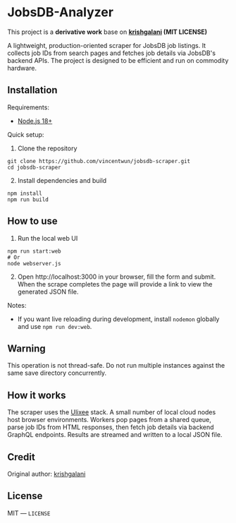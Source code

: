 # JobsDB-Analyzer

This project is a **derivative work** base on **[krishgalani](https://github.com/krishgalani/jobsdb-scraper) (MIT LICENSE)**


A lightweight, production-oriented scraper for JobsDB job listings. It collects job IDs from search pages and fetches job details via JobsDB's backend APIs. The project is designed to be efficient and run on commodity hardware.

## Installation

Requirements:

- [Node.js 18+](https://nodejs.org/en/download/)

Quick setup:

1. Clone the repository

```shell
git clone https://github.com/vincentwun/jobsdb-scraper.git
cd jobsdb-scraper
```

2. Install dependencies and build

```shell
npm install
npm run build
```

## How to use

1. Run the local web UI

```shell
npm run start:web
# Or
node webserver.js
```

2. Open http://localhost:3000 in your browser, fill the form and submit. When the scrape completes the page will provide a link to view the generated JSON file.

Notes:
- If you want live reloading during development, install `nodemon` globally and use `npm run dev:web`.

## Warning

This operation is not thread-safe. Do not run multiple instances against the same save directory concurrently.

## How it works

The scraper uses the [Ulixee](https://nodejs.org/en/download/) stack. A small number of local cloud nodes host browser environments. Workers pop pages from a shared queue, parse job IDs from HTML responses, then fetch job details via backend GraphQL endpoints. Results are streamed and written to a local JSON file.

## Credit

Original author: [krishgalani](https://github.com/krishgalani)

## License

MIT — `LICENSE`